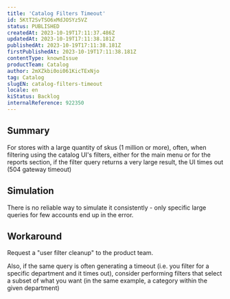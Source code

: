 ```yaml
---
title: 'Catalog Filters Timeout'
id: 5KtT2SvTSO6xMdJOSYz5VZ
status: PUBLISHED
createdAt: 2023-10-19T17:11:37.486Z
updatedAt: 2023-10-19T17:11:38.181Z
publishedAt: 2023-10-19T17:11:38.181Z
firstPublishedAt: 2023-10-19T17:11:38.181Z
contentType: knownIssue
productTeam: Catalog
author: 2mXZkbi0oi061KicTExNjo
tag: Catalog
slugEN: catalog-filters-timeout
locale: en
kiStatus: Backlog
internalReference: 922350
---
```


## Summary


For stores with a large quantity of skus (1 million or more), often, when filtering using the catalog UI's filters, either for the main menu or for the reports section, if the filter query returns a very large result, the UI times out (504 gateway timeout)


##

## Simulation


There is no reliable way to simulate it consistently - only specific large queries for few accounts end up in the error.


##

## Workaround


Request a "user filter cleanup" to the product team.

Also, if the same query is often generating a timeout (i.e. you filter for a specific department and it times out), consider performing filters that select a subset of what you want (in the same example, a category within the given department)





